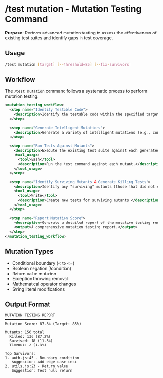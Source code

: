 # /test mutation - Mutation Testing Command

**Purpose**: Perform advanced mutation testing to assess the effectiveness of existing test suites and identify gaps in test coverage.

## Usage
```bash
/test mutation [target] [--threshold=85] [--fix-survivors]
```

## Workflow

The `/test mutation` command follows a systematic process to perform mutation testing.

```xml
<mutation_testing_workflow>
  <step name="Identify Testable Code">
    <description>Identify the testable code within the specified target, excluding non-functional code or third-party libraries.</description>
  </step>
  
  <step name="Generate Intelligent Mutations">
    <description>Generate a variety of intelligent mutations (e.g., conditional boundary changes, boolean negations, return value modifications) within the testable code.</description>
  </step>
  
  <step name="Run Tests Against Mutants">
    <description>Execute the existing test suite against each generated mutant. A successful test suite should "kill" (fail) the mutant, indicating effective test coverage.</description>
    <tool_usage>
      <tool>Bash</tool>
      <description>Run the test command against each mutant.</description>
    </tool_usage>
  </step>
  
  <step name="Identify Surviving Mutants & Generate Killing Tests">
    <description>Identify any "surviving" mutants (those that did not cause a test failure). If the `--fix-survivors` flag is used, generate new tests designed to kill these surviving mutants.</description>
    <tool_usage>
      <tool>Write</tool>
      <description>Create new tests for surviving mutants.</description>
    </tool_usage>
  </step>
  
  <step name="Report Mutation Score">
    <description>Generate a detailed report of the mutation testing results, including the mutation score, a list of killed and surviving mutants, and suggestions for improving test effectiveness.</description>
    <output>A comprehensive mutation testing report.</output>
  </step>
</mutation_testing_workflow>
```

## Mutation Types
- Conditional boundary (< to <=)
- Boolean negation (!condition)
- Return value mutation
- Exception throwing removal
- Mathematical operator changes
- String literal modifications

## Output Format
```
MUTATION TESTING REPORT
━━━━━━━━━━━━━━━━━━━━━
Mutation Score: 87.3% (Target: 85%)

Mutants: 156 total
  Killed: 136 (87.2%)
  Survived: 18 (11.5%)
  Timeout: 2 (1.3%)

Top Survivors:
1. auth.js:45 - Boundary condition
   Suggestion: Add edge case test
2. utils.js:23 - Return value
   Suggestion: Test null return
```